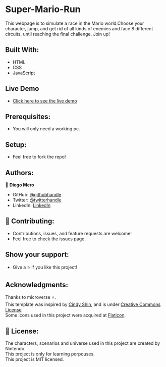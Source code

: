 # Super-Mario-Run
This webpage is to simulate a race in the Mario world.Choose your character, jump, and get rid of all kinds of enemies and face 8 different circuits, until reaching the final challenge. Join up!
## Built With:
 - HTML
 - CSS
 - JavaScript
## Live Demo
 - [Click here to see the live demo](https://diegomero.github.io/Super-Mario-Run/)
## Prerequisites:
 - You will only need a working pc.
## Setup:
 - Feel free to fork the repo!
## Authors:
👤 **Diego Mero**
- GitHub: [@githubhandle](https://github.com/githubhandle)
- Twitter: [@twitterhandle](https://twitter.com/twitterhandle)
- LinkedIn: [LinkedIn](https://linkedin.com/in/linkedinhandle)
## 🤝 Contributing:
 - Contributions, issues, and feature requests are welcome!
 - Feel free to check the issues page.
## Show your support:
 - Give a ⭐️ if you like this project!
## Acknowledgments:
 Thanks to microverse ⭐️.<br>
 This template was inspired by [Cindy Shin](https://www.behance.net/gallery/29845175/CC-Global-Summit-2015),
 and is under [Creative Commons License](https://creativecommons.org/licenses/by-nc/4.0/)<br>
 Some icons used in this project were acquired at [Flaticon](https://www.flaticon.com/).<br>
## 📝 License:
 The characters, scenarios and universe used in this project are created by Nintendo.<br>
 This project is only for learning porpouses.<br>
 This project is MIT licensed.
